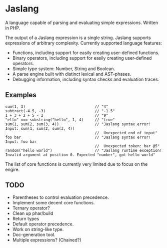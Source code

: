 # Jaslang

A language capable of parsing and evaluating simple expressions. Written in PHP.

The output of a Jaslang expression is a single string. Jaslang supports expressions of arbitrary complexity.
Currently supported language features:

* Functions, including support for easily creating user-defined functions.
* Binary operators, including support for easily creating user-defined operators.
* Simple type system: Number, String and Boolean.
* A parse engine built with distinct lexical and AST-phases.
* Debugging information, including syntax checks and evaluation traces.

## Examples

```
sum(1, 3)                               // "4"
subtract(-4.5, -3)                      // "-1.5"
1 + 3 + 2 + 5 - 2                       // "9"
"ello" === substring("hello", 1, 4)     // "true"
sum(1, sum(2, sum(3, 4))                // "Jaslang syntax error! Input: sum(1, sum(2, sum(3, 4))
                                        //  Unexpected end of input"
foo bar                                 // "Jaslang syntax error! Input: foo bar 
                                        //  Unexpected token: bar @5"
random("hello world")                   // "Jaslang runtime exception! Invalid argument at position 0. Expected "number", got hello world"
```

The list of core functions is currently very limited due to focus on the engire.

## TODO

* Parentheses to control evaluation precedence.
* Implement some decent core functions.
* Ternary operator?
* Clean up phar/build
* Return types
* Default operator precedence.
* Work on string-like type.
* Doc-generation tool.
* Multiple expressions? (Chained?)